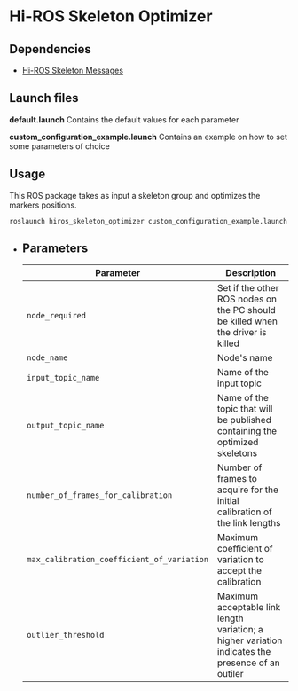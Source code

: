 # Hi-ROS Skeleton Optimizer


## Dependencies
* [Hi-ROS Skeleton Messages](https://gitlab.com/hi-ros/skeleton_msgs)


## Launch files
**default.launch**
Contains the default values for each parameter

**custom\_configuration\_example.launch**
Contains an example on how to set some parameters of choice


## Usage
This ROS package takes as input a skeleton group and optimizes the markers positions.

```
roslaunch hiros_skeleton_optimizer custom_configuration_example.launch
```

* ## Parameters

  | Parameter                                  | Description                                                  |
  | ------------------------------------------ | ------------------------------------------------------------ |
  | `node_required`                            | Set if the other ROS nodes on the PC should be killed when the driver is killed |
  | `node_name`                                | Node's name                                                  |
  | `input_topic_name`                         | Name of the input topic                                      |
  | `output_topic_name`                        | Name of the topic that will be published containing the optimized skeletons |
  | `number_of_frames_for_calibration`         | Number of frames to acquire for the initial calibration of the link lengths |
  | `max_calibration_coefficient_of_variation` | Maximum coefficient of variation to accept the calibration   |
  | `outlier_threshold`                        | Maximum acceptable link length variation; a higher variation indicates the presence of an outiler |

  
